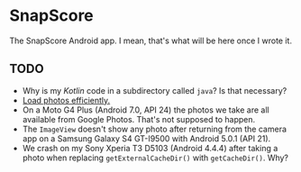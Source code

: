 # SnapScore

The SnapScore Android app.  I mean, that's what will be here once I wrote it.

## TODO

*  Why is my *Kotlin* code in a subdirectory called `java`?  Is that necessary?
*  [Load photos efficiently.][1]
*  On a Moto G4 Plus (Android 7.0, API 24) the photos we take are all available from
   Google Photos.  That's not supposed to happen.
*  The `ImageView` doesn't show any photo after returning from the camera app on a Samsung
   Galaxy S4 GT-I9500 with Android 5.0.1 (API 21).
*  We crash on my Sony Xperia T3 D5103 (Android 4.4.4) after taking a photo when replacing
   `getExternalCacheDir()` with `getCacheDir()`.  Why?

[1]: https://developer.android.com/topic/performance/graphics/load-bitmap
